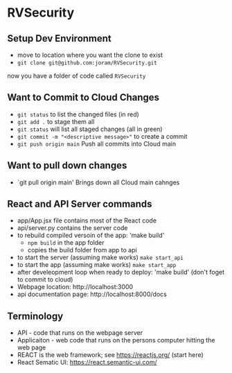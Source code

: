 # RVSecurity

## Setup Dev Environment
- move to location where you want the clone to exist
- `git clone git@github.com:joram/RVSecurity.git`


now you have a folder of code called `RVSecurity`

## Want to Commit to Cloud Changes
- `git status` to list the changed files (in red)
- `git add .` to stage them all
- `git status` will list all staged changes (all in green)
- `git commit -m "<descriptive message>"` to create a commit
- `git push origin main` Push all commits into Cloud main

## Want to pull down changes
- `git pull origin main'  Brings down all Cloud main cahnges

## React and API Server commands
- app/App.jsx file contains most of the React code
- api/server.py contains the server code
- to rebuild compiled versoin of the app: 'make build'
  - `npm build`  in the app folder
  - copies the build folder from app to api
- to start the server (assuming make works) `make start_api`
- to start the app (assuming make works) `make start_app`
- after develeopment loop when ready to deploy: 'make build' (don't foget to commit to cloud)
- Webpage location:  http://localhost:3000
- api documentation page: http://localhost:8000/docs


## Terminology
- API - code that runs on the webpage server
- Applicaiton - web code that runs on the persons computer hitting the web page 
- REACT is the web framework; see https://reactjs.org/ (start here)
- React Sematic UI:  https://react.semantic-ui.com/


